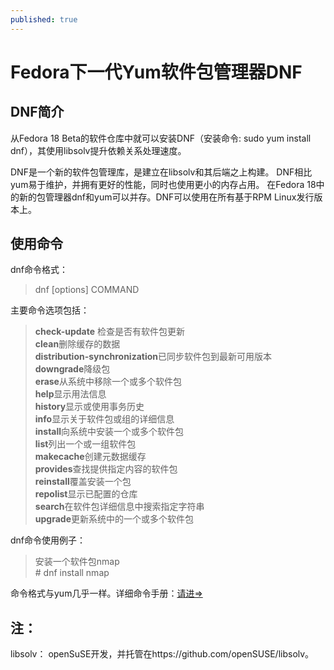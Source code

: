 ```yaml
---
published: true
---
```


# Fedora下一代Yum软件包管理器DNF

## DNF简介

从Fedora 18 Beta的软件仓库中就可以安装DNF（安装命令: sudo yum install dnf），其使用libsolv提升依赖关系处理速度。

DNF是一个新的软件包管理库，是建立在libsolv和其后端之上构建。 DNF相比yum易于维护，并拥有更好的性能，同时也使用更小的内存占用。 在Fedora 18中的新的包管理器dnf和yum可以并存。DNF可以使用在所有基于RPM Linux发行版本上。

## 使用命令

dnf命令格式：  
> dnf [options] COMMAND

主要命令选项包括：  
> **check-update**   检查是否有软件包更新  
     **clean**删除缓存的数据  
     **distribution-synchronization**已同步软件包到最新可用版本  
     **downgrade**降级包  
     **erase**从系统中移除一个或多个软件包  
     **help**显示用法信息  
     **history**显示或使用事务历史  
     **info**显示关于软件包或组的详细信息  
     **install**向系统中安装一个或多个软件包  
     **list**列出一个或一组软件包  
     **makecache**创建元数据缓存  
     **provides**查找提供指定内容的软件包  
     **reinstall**覆盖安装一个包  
     **repolist**显示已配置的仓库  
     **search**在软件包详细信息中搜索指定字符串  
     **upgrade**更新系统中的一个或多个软件包

dnf命令使用例子：  
> 安装一个软件包nmap  
     # dnf install nmap

命令格式与yum几乎一样。详细命令手册：[请进=>](http://akozumpl.github.io/dnf/command_ref.html)

## 注：

libsolv： openSuSE开发，并托管在https://github.com/openSUSE/libsolv。

